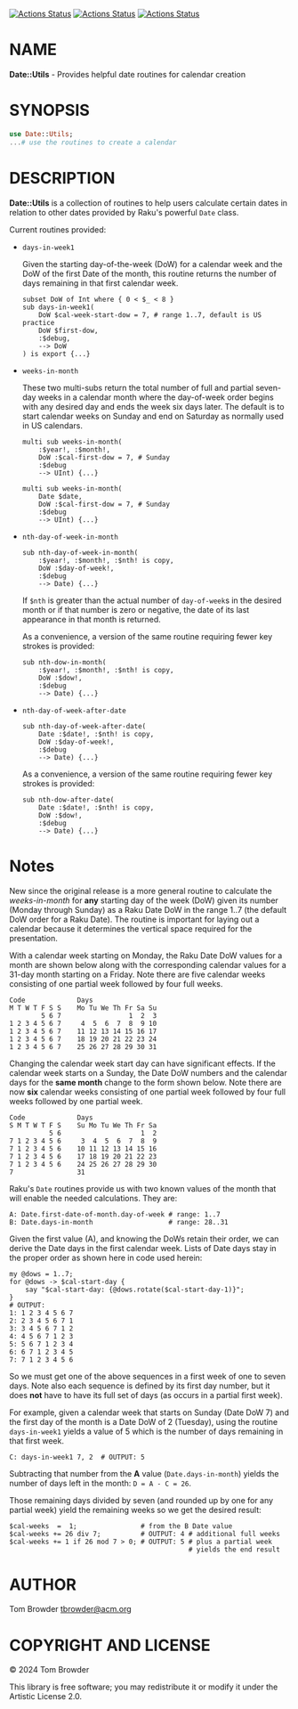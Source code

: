 [![Actions Status](https://github.com/tbrowder/Date-Utils/actions/workflows/linux.yml/badge.svg)](https://github.com/tbrowder/Date-Utils/actions) [![Actions Status](https://github.com/tbrowder/Date-Utils/actions/workflows/macos.yml/badge.svg)](https://github.com/tbrowder/Date-Utils/actions) [![Actions Status](https://github.com/tbrowder/Date-Utils/actions/workflows/windows.yml/badge.svg)](https://github.com/tbrowder/Date-Utils/actions)

NAME
====

**Date::Utils** - Provides helpful date routines for calendar creation

SYNOPSIS
========

```raku
use Date::Utils;
...# use the routines to create a calendar
```

DESCRIPTION
===========

**Date::Utils** is a collection of routines to help users calculate certain dates in relation to other dates provided by Raku's powerful `Date` class.

Current routines provided:

  * `days-in-week1`

    Given the starting day-of-the-week (DoW) for a calendar week and the DoW of the first Date of the month, this routine returns the number of days remaining in that first calendar week.

        subset DoW of Int where { 0 < $_ < 8 }
        sub days-in-week1(
            DoW $cal-week-start-dow = 7, # range 1..7, default is US practice
            DoW $first-dow,
            :$debug,
            --> DoW
        ) is export {...}

  * `weeks-in-month`

    These two multi-subs return the total number of full and partial seven-day weeks in a calendar month where the day-of-week order begins with any desired day and ends the week six days later. The default is to start calendar weeks on Sunday and end on Saturday as normally used in US calendars. 

        multi sub weeks-in-month(
            :$year!, :$month!,
            DoW :$cal-first-dow = 7, # Sunday
            :$debug
            --> UInt) {...}

        multi sub weeks-in-month(
            Date $date,
            DoW :$cal-first-dow = 7, # Sunday
            :$debug
            --> UInt) {...}

  * `nth-day-of-week-in-month`

        sub nth-day-of-week-in-month(
            :$year!, :$month!, :$nth! is copy,
            DoW :$day-of-week!,
            :$debug
            --> Date) {...}

    If `$nth` is greater than the actual number of `day-of-week`s in the desired month or if that number is zero or negative, the date of its last appearance in that month is returned.

    As a convenience, a version of the same routine requiring fewer key strokes is provided:

        sub nth-dow-in-month(
            :$year!, :$month!, :$nth! is copy,
            DoW :$dow!,
            :$debug
            --> Date) {...}

  * `nth-day-of-week-after-date`

        sub nth-day-of-week-after-date(
            Date :$date!, :$nth! is copy,
            DoW :$day-of-week!,
            :$debug
            --> Date) {...}

    As a convenience, a version of the same routine requiring fewer key strokes is provided:

        sub nth-dow-after-date(
            Date :$date!, :$nth! is copy,
            DoW :$dow!,
            :$debug
            --> Date) {...}

Notes
=====



New since the original release is a more general routine to calculate the *weeks-in-month* for **any** starting day of the week (DoW) given its number (Monday through Sunday) as a Raku Date DoW in the range 1..7 (the default DoW order for a Raku Date). The routine is important for laying out a calendar because it determines the vertical space required for the presentation.

With a calendar week starting on Monday, the Raku Date DoW values for a month are shown below along with the corresponding calendar values for a 31-day month starting on a Friday. Note there are five calendar weeks consisting of one partial week followed by four full weeks.

    Code             Days
    M T W T F S S    Mo Tu We Th Fr Sa Su
            5 6 7                 1  2  3
    1 2 3 4 5 6 7     4  5  6  7  8  9 10
    1 2 3 4 5 6 7    11 12 13 14 15 16 17
    1 2 3 4 5 6 7    18 19 20 21 22 23 24
    1 2 3 4 5 6 7    25 26 27 28 29 30 31

Changing the calendar week start day can have significant effects. If the calendar week starts on a Sunday, the Date DoW numbers and the calendar days for the **same month** change to the form shown below. Note there are now **six** calendar weeks consisting of one partial week followed by four full weeks followed by one partial week.

    Code             Days
    S M T W T F S    Su Mo Tu We Th Fr Sa
              5 6                    1  2
    7 1 2 3 4 5 6     3  4  5  6  7  8  9
    7 1 2 3 4 5 6    10 11 12 13 14 15 16
    7 1 2 3 4 5 6    17 18 19 20 21 22 23
    7 1 2 3 4 5 6    24 25 26 27 28 29 30
    7                31

Raku's `Date` routines provide us with two known values of the month that will enable the needed calculations. They are:

    A: Date.first-date-of-month.day-of-week # range: 1..7
    B: Date.days-in-month                   # range: 28..31

Given the first value (A), and knowing the DoWs retain their order, we can derive the Date days in the first calendar week. Lists of Date days stay in the proper order as shown here in code used herein:

    my @dows = 1..7;
    for @dows -> $cal-start-day {
        say "$cal-start-day: {@dows.rotate($cal-start-day-1)}";
    }
    # OUTPUT:
    1: 1 2 3 4 5 6 7
    2: 2 3 4 5 6 7 1
    3: 3 4 5 6 7 1 2
    4: 4 5 6 7 1 2 3
    5: 5 6 7 1 2 3 4
    6: 6 7 1 2 3 4 5
    7: 7 1 2 3 4 5 6

So we must get one of the above sequences in a first week of one to seven days. Note also each sequence is defined by its first day number, but it does **not** have to have its full set of days (as occurs in a partial first week).

For example, given a calendar week that starts on Sunday (Date DoW 7) and the first day of the month is a Date DoW of 2 (Tuesday), using the routine `days-in-week1` yields a value of 5 which is the number of days remaining in that first week.

    C: days-in-week1 7, 2  # OUTPUT: 5

Subtracting that number from the **A** value (`Date.days-in-month`) yields the number of days left in the month: `D = A - C = 26`.

Those remaining days divided by seven (and rounded up by one for any partial week) yield the remaining weeks so we get the desired result:

    $cal-weeks  =  1;                # from the B Date value
    $cal-weeks += 26 div 7;          # OUTPUT: 4 # additional full weeks
    $cal-weeks += 1 if 26 mod 7 > 0; # OUTPUT: 5 # plus a partial week
                                                 # yields the end result

AUTHOR
======

Tom Browder <tbrowder@acm.org>

COPYRIGHT AND LICENSE
=====================

© 2024 Tom Browder

This library is free software; you may redistribute it or modify it under the Artistic License 2.0.

